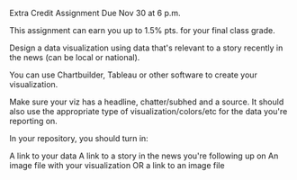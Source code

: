 Extra Credit Assignment
Due Nov 30 at 6 p.m.

This assignment can earn you up to 1.5% pts. for your final class grade.

Design a data visualization using data that's relevant to a story recently in the news (can be local or national).

You can use Chartbuilder, Tableau or other software to create your visualization.

Make sure your viz has a headline, chatter/subhed and a source. It should also use the appropriate type of visualization/colors/etc for the data you're reporting on.

In your repository, you should turn in:

A link to your data
A link to a story in the news you're following up on
An image file with your visualization OR a link to an image file